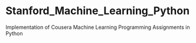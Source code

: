 # Stanford_Machine_Learning_Python
Implementation of Cousera Machine Learning Programming Assignments in Python 
